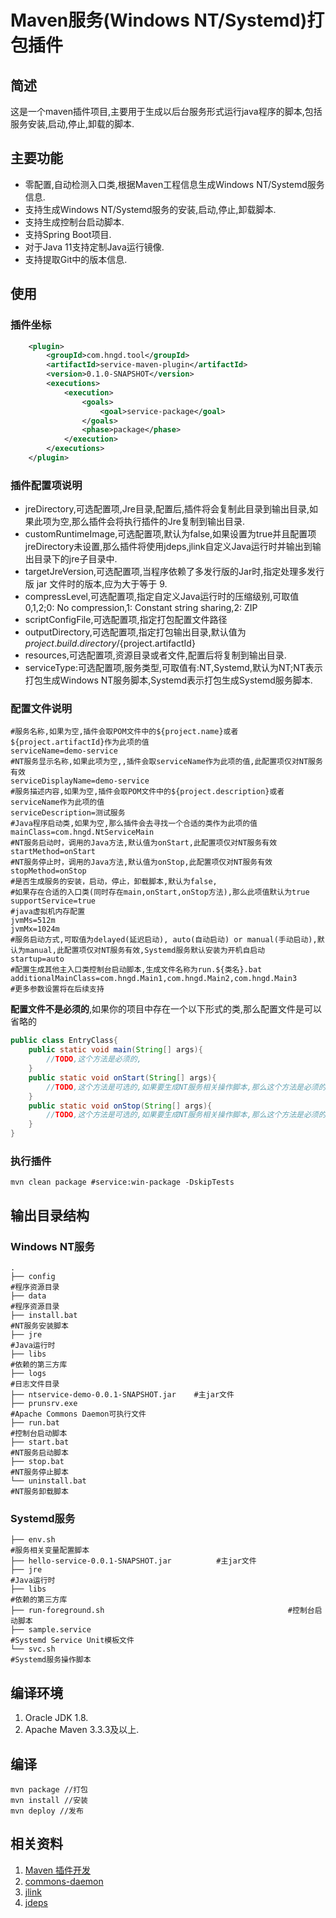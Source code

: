 # Maven服务(Windows NT/Systemd)打包插件

## 简述

这是一个maven插件项目,主要用于生成以后台服务形式运行java程序的脚本,包括服务安装,启动,停止,卸载的脚本.

## 主要功能

- 零配置,自动检测入口类,根据Maven工程信息生成Windows NT/Systemd服务信息.
- 支持生成Windows NT/Systemd服务的安装,启动,停止,卸载脚本.
- 支持生成控制台启动脚本.
- 支持Spring Boot项目.
- 对于Java 11支持定制Java运行镜像.
- 支持提取Git中的版本信息.

## 使用

### 插件坐标

```xml
    <plugin>
	    <groupId>com.hngd.tool</groupId>
		<artifactId>service-maven-plugin</artifactId>
		<version>0.1.0-SNAPSHOT</version>
		<executions>
		    <execution>
                <goals>
				    <goal>service-package</goal>
				</goals>
				<phase>package</phase>
		    </execution>
	    </executions>
    </plugin>
```

### 插件配置项说明

- jreDirectory,可选配置项,Jre目录,配置后,插件将会复制此目录到输出目录,如果此项为空,那么插件会将执行插件的Jre复制到输出目录.
- customRuntimeImage,可选配置项,默认为false,如果设置为true并且配置项jreDirectory未设置,那么插件将使用jdeps,jlink自定义Java运行时并输出到输出目录下的jre子目录中.
- targetJreVersion,可选配置项,当程序依赖了多发行版的Jar时,指定处理多发行版 jar 文件时的版本,应为大于等于 9.
- compressLevel,可选配置项,指定自定义Java运行时的压缩级别,可取值0,1,2;0: No compression,1: Constant string sharing,2: ZIP
- scriptConfigFile,可选配置项,指定打包配置文件路径
- outputDirectory,可选配置项,指定打包输出目录,默认值为${project.build.directory}/${project.artifactId}
- resources,可选配置项,资源目录或者文件,配置后将复制到输出目录.
- serviceType:可选配置项,服务类型,可取值有:NT,Systemd,默认为NT;NT表示打包生成Windows NT服务脚本,Systemd表示打包生成Systemd服务脚本.

### 配置文件说明

```properties
#服务名称,如果为空,插件会取POM文件中的${project.name}或者${project.artifactId}作为此项的值
serviceName=demo-service        
#NT服务显示名称,如果此项为空,,插件会取serviceName作为此项的值,此配置项仅对NT服务有效
serviceDisplayName=demo-service
#服务描述内容,如果为空,插件会取POM文件中的${project.description}或者serviceName作为此项的值
serviceDescription=测试服务
#Java程序启动类,如果为空,那么插件会去寻找一个合适的类作为此项的值
mainClass=com.hngd.NtServiceMain
#NT服务启动时，调用的Java方法,默认值为onStart,此配置项仅对NT服务有效
startMethod=onStart     
#NT服务停止时，调用的Java方法,默认值为onStop,此配置项仅对NT服务有效
stopMethod=onStop
#是否生成服务的安装，启动，停止，卸载脚本,默认为false,
#如果存在合适的入口类(同时存在main,onStart,onStop方法),那么此项值默认为true
supportService=true
#java虚拟机内存配置
jvmMs=512m
jvmMx=1024m
#服务启动方式,可取值为delayed(延迟启动), auto(自动启动) or manual(手动启动),默认为manual,此配置项仅对NT服务有效,Systemd服务默认安装为开机自启动
startup=auto
#配置生成其他主入口类控制台启动脚本,生成文件名称为run.${类名}.bat
additionalMainClass=com.hngd.Main1,com.hngd.Main2,com.hngd.Main3
#更多参数设置将在后续支持
```

**配置文件不是必须的**,如果你的项目中存在一个以下形式的类,那么配置文件是可以省略的

```java
public class EntryClass{
    public static void main(String[] args){
        //TODO,这个方法是必须的,
    }
    public static void onStart(String[] args){
        //TODO,这个方法是可选的,如果要生成NT服务相关操作脚本,那么这个方法是必须的
    }
    public static void onStop(String[] args){
        //TODO,这个方法是可选的,如果要生成NT服务相关操作脚本,那么这个方法是必须的
    }
}
```

### 执行插件

```shell
mvn clean package #service:win-package -DskipTests
```

## 输出目录结构

### Windows NT服务

```shell
.
├── config                                                                  #程序资源目录
├── data                                                                      #程序资源目录
├── install.bat                                                          #NT服务安装脚本
├── jre                                                                         #Java运行时
├── libs                                                                       #依赖的第三方库
├── logs                                                                      #日志文件目录
├── ntservice-demo-0.0.1-SNAPSHOT.jar    #主jar文件
├── prunsrv.exe                                                      #Apache Commons Daemon可执行文件
├── run.bat                                                               #控制台启动脚本
├── start.bat                                                             #NT服务启动脚本
├── stop.bat                                                             #NT服务停止脚本
└── uninstall.bat                                                    #NT服务卸载脚本
```

### Systemd服务

```shell
├── env.sh                                                                  #服务相关变量配置脚本
├── hello-service-0.0.1-SNAPSHOT.jar          #主jar文件
├── jre                                                                         #Java运行时
├── libs                                                                       #依赖的第三方库
├── run-foreground.sh                                         #控制台启动脚本
├── sample.service                                               #Systemd Service Unit模板文件
└── svc.sh                                                                 #Systemd服务操作脚本
```

## 编译环境

1. Oracle JDK 1.8.
2. Apache Maven 3.3.3及以上.

## 编译

```shell
mvn package //打包
mvn install //安装
mvn deploy //发布
```

## 相关资料

1. [Maven 插件开发](https://maven.apache.org/plugin-developers/index.html)
2. [commons-daemon]( http://commons.apache.org/proper/commons-daemon/procrun.html )
3. [jlink]( https://docs.oracle.com/en/java/javase/14/docs/specs/man/jlink.html )
4. [jdeps]( https://docs.oracle.com/en/java/javase/14/docs/specs/man/jlink.html )